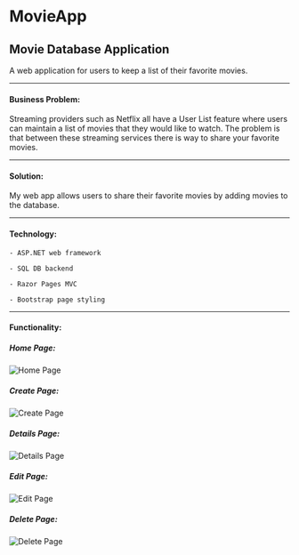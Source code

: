 # MovieApp

## Movie Database Application

A web application for users to keep a list of their favorite movies.

---

#### Business Problem:

Streaming providers such as Netflix all have a User List feature where users can maintain a list of movies that they would like to watch. The problem is that between these streaming services there is way to share your favorite movies.

---

#### Solution:

My web app allows users to share their favorite movies by adding movies to the database.

---

#### Technology:

    - ASP.NET web framework

    - SQL DB backend

    - Razor Pages MVC

    - Bootstrap page styling

---

#### Functionality:

##### Home Page:
![Home Page](github.com/SamEakin/Temperature-Converter/blob/master/TempConverterPicture.png](https://github.com/SamEakin/RazorPages/screenshots-movie-app/home-screen.png))
##### Create Page:
![Create Page](github.com/SamEakin/Temperature-Converter/blob/master/TempConverterPicture.png](https://github.com/SamEakin/RazorPages/screenshots-movie-app/create-screen.png))
##### Details Page:
![Details Page](github.com/SamEakin/Temperature-Converter/blob/master/TempConverterPicture.png](https://github.com/SamEakin/RazorPages/screenshots-movie-app/details-screen.png))
##### Edit Page:
![Edit Page](github.com/SamEakin/Temperature-Converter/blob/master/TempConverterPicture.png](https://github.com/SamEakin/RazorPages/screenshots-movie-app/edit-screen.png))
##### Delete Page:
![Delete Page](github.com/SamEakin/Temperature-Converter/blob/master/TempConverterPicture.png](https://github.com/SamEakin/RazorPages/screenshots-movie-app/delete-screen.png))
